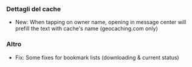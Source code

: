 ### Dettagli del cache
- New: When tapping on owner name, opening in message center will prefill the text with cache's name (geocaching.com only)

### Altro
- Fix: Some fixes for bookmark lists (downloading & current status)
